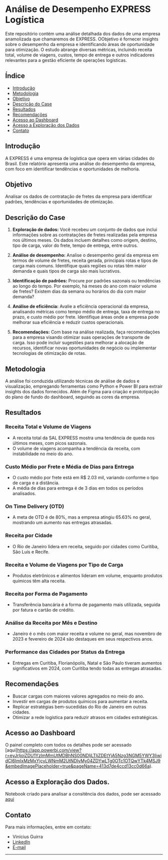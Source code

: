 # Análise de Desempenho EXPRESS Logística 

Este repositório contém uma análise detalhada dos dados de uma empresa anamolizada que chamaremos de EXPRESS.  OObjetivo é fornecer insights sobre o desempenho da empresa e identificando áreas de oportunidade para otimização. O estudo abrange diversas métricas, incluindo receita total, volume de viagens, custos, tempo de entrega e outros indicadores relevantes para a gestão eficiente de operações logísticas.

## Índice

- [Introdução](#introdução)
- [Metodologia](#metodologia)
- [Objetivo](#objetivo)
- [Descrição do Case](#descrição-do-case)
- [Resultados](#resultados)
- [Recomendações](#recomendações)
- [Acesso ao Dashboard](#acesso-ao-dashboard)
- [Acesso a Exploração dos Dados](#Acesso-a-Análise-dos-Dados)
- [Contato](#contato)

## Introdução

A EXPRESS é uma empresa de logística que opera em várias cidades do Brasil. Este relatório apresenta uma análise do desempenho da empresa, com foco em identificar tendências e oportunidades de melhoria.

## Objetivo

Analisar os dados de contratação de fretes da empresa para identificar padrões, tendências e oportunidades de otimização.

## Descrição do Case

1. **Exploração de dados:** Você recebeu um conjunto de dados que inclui informações sobre as contratações de fretes realizadas pela empresa nos últimos meses. Os dados incluem detalhes como origem, destino, tipo de carga, valor do frete, tempo de entrega, entre outros.

2. **Análise de desempenho:** Analise o desempenho geral da empresa em termos de volume de fretes, receita gerada, principais rotas e tipos de carga mais comuns. Identifique quais regiões ou rotas têm maior demanda e quais tipos de carga são mais lucrativos.

3. **Identificação de padrões:** Procure por padrões sazonais ou tendências ao longo do tempo. Por exemplo, há meses do ano com maior volume de fretes? Existem dias da semana ou horários do dia com maior demanda?

4. **Análise de eficiência:** Avalie a eficiência operacional da empresa, analisando métricas como tempo médio de entrega, taxa de entrega no prazo, e custo médio por frete. Identifique áreas onde a empresa pode melhorar sua eficiência e reduzir custos operacionais.

5. **Recomendações:** Com base na análise realizada, faça recomendações para a empresa visando otimizar suas operações de transporte de carga. Isso pode incluir sugestões para melhorar a alocação de recursos, identificar novas oportunidades de negócio ou implementar tecnologias de otimização de rotas.

## Metodologia

A análise foi conduzida utilizando técnicas de análise de dados e visualização, empregando ferramentas como Python e Power BI para extrair insights dos dados fornecidos. Além de Figma para criação e prototipação do plano de fundo do dashboard, seguindo as cores da empresa. 

## Resultados

### Receita Total e Volume de Viagens

- A receita total da SAL EXPRESS mostra uma tendência de queda nos últimos meses, com picos sazonais.
- O volume de viagens acompanha a tendência da receita, com instabilidade no meio do ano.

### Custo Médio por Frete e Média de Dias para Entrega

- O custo médio por frete está em R$ 2.03 mil, variando conforme o tipo de carga e a distância.
- A média de dias para entrega é de 3 dias em todos os períodos analisados.

### On Time Delivery (OTD)

- A meta de OTD é de 80%, mas a empresa atingiu 65.63% no geral, mostrando um aumento nas entregas atrasadas.

### Receita por Cidade

- O Rio de Janeiro lidera em receita, seguido por cidades como Curitiba, São Luís e Recife.

### Receita e Volume de Viagens por Tipo de Carga

- Produtos eletrônicos e alimentos lideram em volume, enquanto produtos químicos têm alta receita.

### Receita por Forma de Pagamento

- Transferência bancária é a forma de pagamento mais utilizada, seguida por fatura e cartão de crédito.

### Análise da Receita por Mês e Destino

- Janeiro é o mês com maior receita e volume no geral, mas novembro de 2023 e fevereiro de 2024 são destaques em seus respectivos anos.

### Performance das Cidades por Status da Entrega

- Entregas em Curitiba, Florianópolis, Natal e São Paulo tiveram aumentos significativos em 2024, com Curitiba tendo todas as entregas atrasadas.

## Recomendações

- Buscar cargas com maiores valores agregados no meio do ano.
- Investir em cargas de produtos químicos para aumentar a receita.
- Replicar estratégias bem-sucedidas do Rio de Janeiro em outras cidades.
- Otimizar a rede logística para reduzir atrasos em cidades estratégicas.

## Acesso ao Dashboard

O painel completo com todos os detalhes pode ser acessado [aqui]https://app.powerbi.com/view?r=eyJrIjoiZDU1YzlmMmUtMDBhNS00NDljLTljZDEtYjA5Nzg3NGM5YWY3IiwidCI6ImIxMzMxYjcyLWNmM2UtNDIyMy04ZDYwLTg0OTc1OTQwYTk4MSJ9&embedImagePlaceholder=true&pageName=413d7de4ccd13cc0d66a).

## Acesso a Exploração dos Dados. 

Notebook criado para analisar a consitência dos dados, pode ser acessado [aqui](https://github.com/viniciusguirra/DashlogisticaSalExpress/blob/main/Sal_express.ipynb)

## Contato

Para mais informações, entre em contato:

- Vinícius Guirra
- [LinkedIn](https://www.linkedin.com/in/viniciusguirraanalistadedados/)
- [E-mail](viguirra@gmail.com)

---

